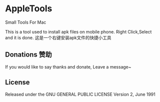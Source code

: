 # AppleTools
Small Tools For Mac

This is a tool used to install apk files on mobile phone. Right Click,Select and it is done.
这是一个右键安装apk文件的快捷小工具

## Donations 赞助
If you would like to say thanks and donate, Leave a message~

## License

Released under the GNU GENERAL PUBLIC LICENSE Version 2, June 1991
